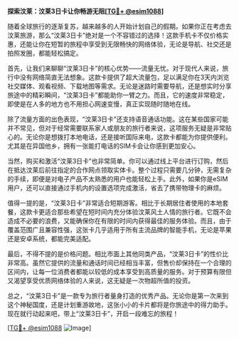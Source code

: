 **探索汶莱：汶莱3日卡让你畅游无阻[[TG💪+ @esim1088](https://t.me/s/esim1088)]**

随着全球旅行的逐渐复苏，越来越多的人开始计划自己的假期。如果你正在考虑去汶莱旅游，那么“汶莱3日卡”绝对是一个不容错过的选择！这款手机卡不仅价格实惠，还能让你在短暂的旅程中享受到无限畅快的网络体验，无论是导航、社交还是拍照发圈，都能轻松搞定。

首先，让我们来聊聊“汶莱3日卡”的核心优势——流量无忧。对于现代人来说，旅行中没有网络简直无法想象。这款卡提供了超大流量包，足以满足你在3天内浏览社交媒体、观看视频、下载地图等需求。无论是迷路时需要导航，还是想实时分享旅途中的精彩瞬间，“汶莱3日卡”都能助你一臂之力。而且，它的速度非常稳定，即使是在人多的地方也不用担心网速变慢，真正实现随时随地在线。

除了流量方面的出色表现，“汶莱3日卡”还支持语音通话功能。这在某些国家可能并不常见，但对于经常需要联系家人或朋友的旅行者来说，这项服务无疑是非常贴心的。无论你是想拨打本地电话，还是接听国际来电，这款卡都能为你提供便利。尤其是在异国他乡，拥有一张能打电话的SIM卡会让你感到更加安心。

当然，购买和激活“汶莱3日卡”也非常简单。你可以通过线上平台进行订购，然后在抵达汶莱后前往指定的合作网点领取实体卡。整个过程只需要几分钟，无需复杂的手续，即便是对电子产品不太熟悉的用户也能轻松上手。此外，如果你是eSIM用户，还可以直接通过手机内的设置选项完成激活，省去了携带物理卡的麻烦。

值得一提的是，“汶莱3日卡”非常适合短期游客。相比于长期居住者使用的本地套餐，这款卡更适合那些希望在短时间内充分体验汶莱风土人情的旅行者。它既不会造成不必要的浪费，又能确保你在有限的时间内获得最佳的服务体验。而且，由于覆盖范围广且兼容性强，这张卡几乎适用于所有主流品牌的智能手机，无论是苹果还是安卓系统，都能完美适配。

最后，不得不提的是价格问题。相比市面上其他同类产品，“汶莱3日卡”的性价比非常高。虽然它提供的流量和通话时间已经相当丰富，但售价却保持在一个合理的区间内，让每一位消费者都能以较低的成本享受到高质量的服务。对于预算有限但又渴望享受优质网络体验的人来说，这无疑是一次物超所值的投资。

总之，“汶莱3日卡”是一款专为旅行者量身打造的优秀产品。无论你是第一次来到这个神秘国度，还是计划重游故地，这张小小的卡片都将是你旅途中的得力助手。现在就行动起来吧，带上“汶莱3日卡”，开启一段难忘的旅程！

[[TG💪+ @esim1088](https://t.me/s/esim1088) ![Image](https://i.postimg.cc/4NQfJmqS/Snipaste-2025-05-13-00-14-12.png)]